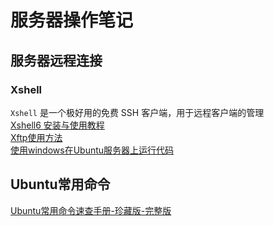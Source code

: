 # 服务器操作笔记

## 服务器远程连接

### Xshell
`Xshell` 是一个极好用的免费 SSH 客户端，用于远程客户端的管理<br>
[Xshell6 安装与使用教程](https://www.cnblogs.com/Hijack-you/p/10501136.html)<br>
[Xftp使用方法](https://blog.csdn.net/Smile_Luckly/article/details/72639387)<br>
[使用windows在Ubuntu服务器上运行代码](https://blog.csdn.net/bluehatihati/article/details/84037767)<br>


##  Ubuntu常用命令
[Ubuntu常用命令速查手册-珍藏版-完整版](https://www.cnblogs.com/qq190771752/p/4115714.html)

